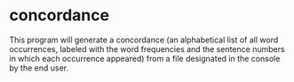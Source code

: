 # concordance

This program will generate a concordance (an alphabetical list of all word occurrences, labeled with the word frequencies and the sentence numbers in which each occurrence appeared) from a file designated in the console by the end user.
